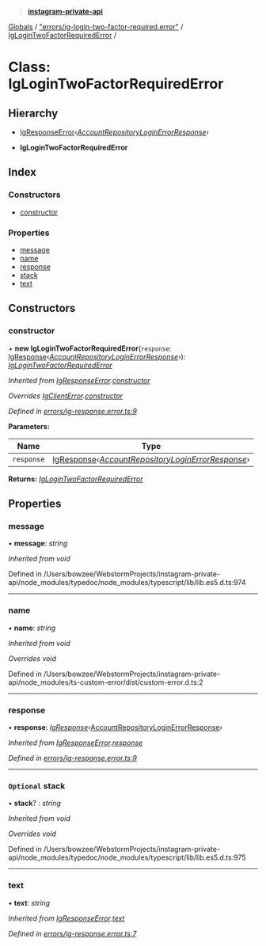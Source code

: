 > **[instagram-private-api](../README.md)**

[Globals](../README.md) / ["errors/ig-login-two-factor-required.error"](../modules/_errors_ig_login_two_factor_required_error_.md) / [IgLoginTwoFactorRequiredError](_errors_ig_login_two_factor_required_error_.iglogintwofactorrequirederror.md) /

# Class: IgLoginTwoFactorRequiredError

## Hierarchy

  * [IgResponseError](_errors_ig_response_error_.igresponseerror.md)‹*[AccountRepositoryLoginErrorResponse](../interfaces/_responses_account_repository_login_error_response_.accountrepositoryloginerrorresponse.md)*›

  * **IgLoginTwoFactorRequiredError**

## Index

### Constructors

* [constructor](_errors_ig_login_two_factor_required_error_.iglogintwofactorrequirederror.md#constructor)

### Properties

* [message](_errors_ig_login_two_factor_required_error_.iglogintwofactorrequirederror.md#message)
* [name](_errors_ig_login_two_factor_required_error_.iglogintwofactorrequirederror.md#name)
* [response](_errors_ig_login_two_factor_required_error_.iglogintwofactorrequirederror.md#response)
* [stack](_errors_ig_login_two_factor_required_error_.iglogintwofactorrequirederror.md#optional-stack)
* [text](_errors_ig_login_two_factor_required_error_.iglogintwofactorrequirederror.md#text)

## Constructors

###  constructor

\+ **new IgLoginTwoFactorRequiredError**(`response`: [IgResponse](../modules/_types_common_types_.md#igresponse)‹*[AccountRepositoryLoginErrorResponse](../interfaces/_responses_account_repository_login_error_response_.accountrepositoryloginerrorresponse.md)*›): *[IgLoginTwoFactorRequiredError](_errors_ig_login_two_factor_required_error_.iglogintwofactorrequirederror.md)*

*Inherited from [IgResponseError](_errors_ig_response_error_.igresponseerror.md).[constructor](_errors_ig_response_error_.igresponseerror.md#constructor)*

*Overrides [IgClientError](_errors_ig_client_error_.igclienterror.md).[constructor](_errors_ig_client_error_.igclienterror.md#constructor)*

*Defined in [errors/ig-response.error.ts:9](https://github.com/dilame/instagram-private-api/blob/173bc62/src/errors/ig-response.error.ts#L9)*

**Parameters:**

Name | Type |
------ | ------ |
`response` | [IgResponse](../modules/_types_common_types_.md#igresponse)‹*[AccountRepositoryLoginErrorResponse](../interfaces/_responses_account_repository_login_error_response_.accountrepositoryloginerrorresponse.md)*› |

**Returns:** *[IgLoginTwoFactorRequiredError](_errors_ig_login_two_factor_required_error_.iglogintwofactorrequirederror.md)*

## Properties

###  message

• **message**: *string*

*Inherited from void*

Defined in /Users/bowzee/WebstormProjects/instagram-private-api/node_modules/typedoc/node_modules/typescript/lib/lib.es5.d.ts:974

___

###  name

• **name**: *string*

*Inherited from void*

*Overrides void*

Defined in /Users/bowzee/WebstormProjects/instagram-private-api/node_modules/ts-custom-error/dist/custom-error.d.ts:2

___

###  response

• **response**: *[IgResponse](../modules/_types_common_types_.md#igresponse)‹*[AccountRepositoryLoginErrorResponse](../interfaces/_responses_account_repository_login_error_response_.accountrepositoryloginerrorresponse.md)*›*

*Inherited from [IgResponseError](_errors_ig_response_error_.igresponseerror.md).[response](_errors_ig_response_error_.igresponseerror.md#response)*

*Defined in [errors/ig-response.error.ts:9](https://github.com/dilame/instagram-private-api/blob/173bc62/src/errors/ig-response.error.ts#L9)*

___

### `Optional` stack

• **stack**? : *string*

*Inherited from void*

*Overrides void*

Defined in /Users/bowzee/WebstormProjects/instagram-private-api/node_modules/typedoc/node_modules/typescript/lib/lib.es5.d.ts:975

___

###  text

• **text**: *string*

*Inherited from [IgResponseError](_errors_ig_response_error_.igresponseerror.md).[text](_errors_ig_response_error_.igresponseerror.md#text)*

*Defined in [errors/ig-response.error.ts:7](https://github.com/dilame/instagram-private-api/blob/173bc62/src/errors/ig-response.error.ts#L7)*